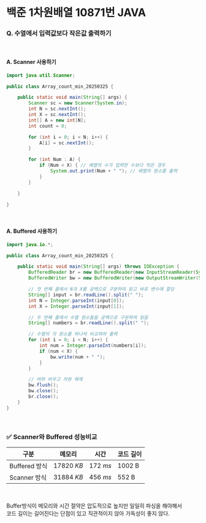 # 백준 1차원배열 10871번 JAVA
### Q. 수열에서 입력값보다 작은값 출력하기
<br>

#### A. Scanner 사용하기
```java
import java.util.Scanner;

public class Array_count_min_20250325 {

    public static void main(String[] args) {
        Scanner sc = new Scanner(System.in);
        int N = sc.nextInt();
        int X = sc.nextInt();
        int[] A = new int[N];
        int count = 0;

        for (int i = 0; i < N; i++) {
            A[i] = sc.nextInt();
        }

        for (int Num : A) {
            if (Num < X) { // 배열의 수가 입력한 수보다 작은 경우
                System.out.print(Num + " "); // 배열의 원소를 출력
            }
        }

    }

}

```

<br>

#### A. Buffered 사용하기
```java
import java.io.*;

public class Array_count_min_20250325 {

    public static void main(String[] args) throws IOException {
        BufferedReader br = new BufferedReader(new InputStreamReader(System.in));
        BufferedWriter bw = new BufferedWriter(new OutputStreamWriter(System.out));

        // 첫 번째 줄에서 N과 X를 공백으로 구분하여 읽고 바로 변수에 할당
        String[] input = br.readLine().split(" ");
        int N = Integer.parseInt(input[0]);
        int X = Integer.parseInt(input[1]);

        // 두 번째 줄에서 수열 원소들을 공백으로 구분하여 읽음
        String[] numbers = br.readLine().split(" ");

        // 수열의 각 원소를 하나씩 비교하여 출력
        for (int i = 0; i < N; i++) {
            int num = Integer.parseInt(numbers[i]);
            if (num < X) {
                bw.write(num + " ");
            }
        }

        // 버퍼 비우고 자원 해제
        bw.flush();
        bw.close();
        br.close();
    }
}

```

<br>

### ✅ Scanner와 Buffered 성능비교

| 구분 | 메모리 | 시간 | 코드 길이 |
|--|--|--|--|
| Buffered 방식 |17820 *KB*| 172 *ms*| 1002 B |
| Scanner 방식 |31884 *KB*| 456 *ms*| 552 B |

<br>

Buffer방식이 메모리와 시간 절약은 압도적으로 높지만 일일히 파싱을 해야해서<br>
코드 길이는 길어진다는 단점이 있고 직관적이지 않아 가독성이 좋지 않다.

<br>




